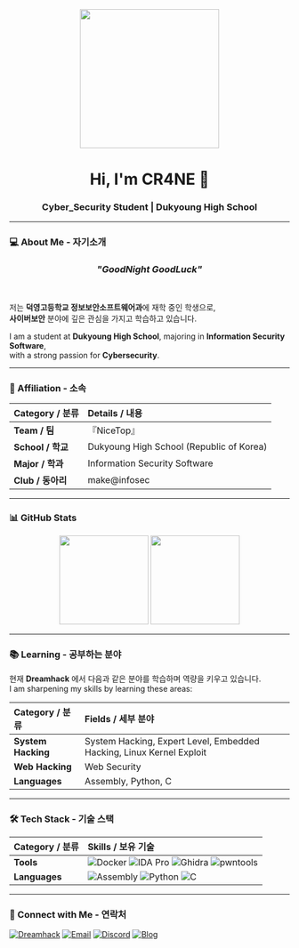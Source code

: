 <div align="center">
  <img src="https://yt3.ggpht.com/4wQlqu177Tec4ixWUW3zgJCbiZIQT9adFUWvzCVJx1Q1fIIYn8eRK2Kv7z-gpyH31xDCz2874VoMxKs=s640-c-fcrop64=1,00000000ffffffff-rw-nd-v1" width="250px"/>
  <h1>Hi, I'm <strong>CR4NE</strong> 👋</h1>
  <h3>Cyber_Security Student | Dukyoung High School</h3>
</div>

---

### 💻 About Me - 자기소개
<h3 align="center"><em>"GoodNight GoodLuck"</em></h3>
<br>

저는 **덕영고등학교 정보보안소프트웨어과**에 재학 중인 학생으로,  
**사이버보안** 분야에 깊은 관심을 가지고 학습하고 있습니다.  

I am a student at **Dukyoung High School**, majoring in **Information Security Software**,  
with a strong passion for **Cybersecurity**.

---

### 🏢 Affiliation - 소속
| Category / 분류 | Details / 내용 |
| :--- | :--- |
| **Team / 팀** | 『NiceTop』 |
| **School / 학교** | Dukyoung High School (Republic of Korea) |
| **Major / 학과** | Information Security Software |
| **Club / 동아리** | make@infosec |

---

### 📊 GitHub Stats
<div align="center">
  <img src="https://github-readme-stats.vercel.app/api?username=kcr4ne&show_icons=true&theme=highcontrast" height="160"/>
  <img src="https://github-readme-stats.vercel.app/api/top-langs/?username=kcr4ne&layout=compact&theme=highcontrast" height="160"/>
</div>

---

### 📚 Learning - 공부하는 분야

현재 **Dreamhack** 에서 다음과 같은 분야를 학습하며 역량을 키우고 있습니다.  
I am sharpening my skills by learning these areas:  

| Category / 분류 | Fields / 세부 분야 |
| :--- | :--- |
| **System Hacking** | System Hacking, Expert Level, Embedded Hacking, Linux Kernel Exploit |
| **Web Hacking** | Web Security |
| **Languages** | Assembly, Python, C |

---

### 🛠 Tech Stack - 기술 스택
| Category / 분류 | Skills / 보유 기술 |
| :--- | :--- |
| **Tools** | ![Docker](https://img.shields.io/badge/Docker-2496ED?style=for-the-badge&logo=docker&logoColor=white) ![IDA Pro](https://img.shields.io/badge/IDA%20Pro-423547?style=for-the-badge&logo=ida&logoColor=white) ![Ghidra](https://img.shields.io/badge/Ghidra-6C339F?style=for-the-badge&logo=ghidra&logoColor=white) ![pwntools](https://img.shields.io/badge/pwntools-20B2AA?style=for-the-badge&logo=archlinux&logoColor=white) |
| **Languages** | ![Assembly](https://img.shields.io/badge/Assembly-A5A5A5?style=for-the-badge&logo=assemblyscript&logoColor=white) ![Python](https://img.shields.io/badge/Python-3776AB?style=for-the-badge&logo=python&logoColor=white) ![C](https://img.shields.io/badge/C-A8B9CC?style=for-the-badge&logo=c&logoColor=white) |

---

### 🤝 Connect with Me - 연락처
<p>
  <a href="https://dreamhack.io/users/65347"><img src="https://img.shields.io/badge/Dreamhack-0000FF?style=for-the-badge" alt="Dreamhack"/></a>
  <a href="mailto:kylecr4ne@gmail.com"><img src="https://img.shields.io/badge/Email-D14836?style=for-the-badge&logo=gmail&logoColor=white" alt="Email"/></a>
  <a href="https://discord.com/users/k_cr4ne"><img src="https://img.shields.io/badge/Discord-5865F2?style=for-the-badge&logo=discord&logoColor=white" alt="Discord"/></a>
  <a href="https://velog.io/@k_cr4ne/posts"><img src="https://img.shields.io/badge/Blog-FFEF00?style=for-the-badge&logo=blog&logoColor=white" alt="Blog"/></a>
</p>
